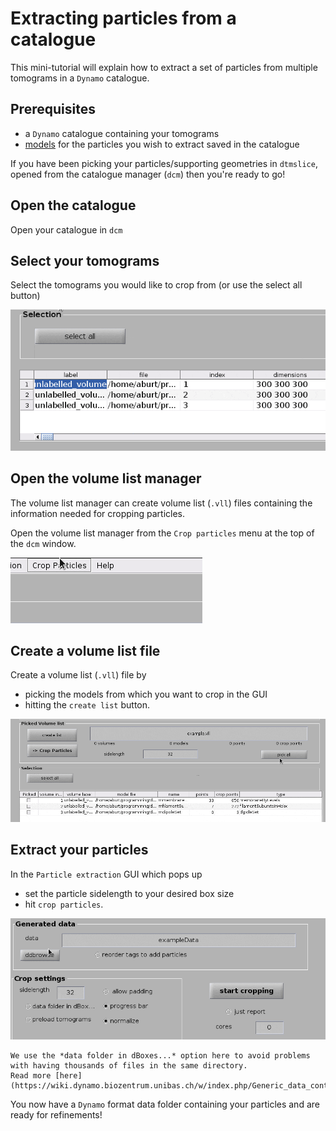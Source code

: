 # Extracting particles from a catalogue

This mini-tutorial will explain how to extract a set of particles from multiple tomograms in a `Dynamo` catalogue.

## Prerequisites
- a `Dynamo` catalogue containing your tomograms
- [models](https://wiki.dynamo.biozentrum.unibas.ch/w/index.php/Model) for the particles you wish to extract saved in the catalogue

If you have been picking your particles/supporting geometries in `dtmslice`, opened from the catalogue manager (`dcm`) then you're ready to go!

## Open the catalogue
Open your catalogue in `dcm`

## Select your tomograms
Select the tomograms you would like to crop from (or use the select all button)
   
![select volumes](extract-from-catalogue.assets/select-all-volumes.gif)

## Open the volume list manager
The volume list manager can create volume list (`.vll`) files containing the information needed for cropping particles.

Open the volume list manager from the `Crop particles` menu at the top of the `dcm` window.

![open volume list manager](extract-from-catalogue.assets/open-volume-list-manager.gif)

## Create a volume list file
Create a volume list (`.vll`) file by 
- picking the models from which you want to crop in the GUI 
- hitting the `create list` button.
   
![create volume list file](extract-from-catalogue.assets/create-volume-list.gif)


## Extract your particles
In the `Particle extraction` GUI which pops up
- set the particle sidelength to your desired box size
- hit `crop particles`. 

![particle extraction](extract-from-catalogue.assets/crop-particles.gif)

```{note}
We use the *data folder in dBoxes...* option here to avoid problems with having thousands of files in the same directory.
Read more [here](https://wiki.dynamo.biozentrum.unibas.ch/w/index.php/Generic_data_containers).
```

You now have a `Dynamo` format data folder containing your particles and are ready for refinements!